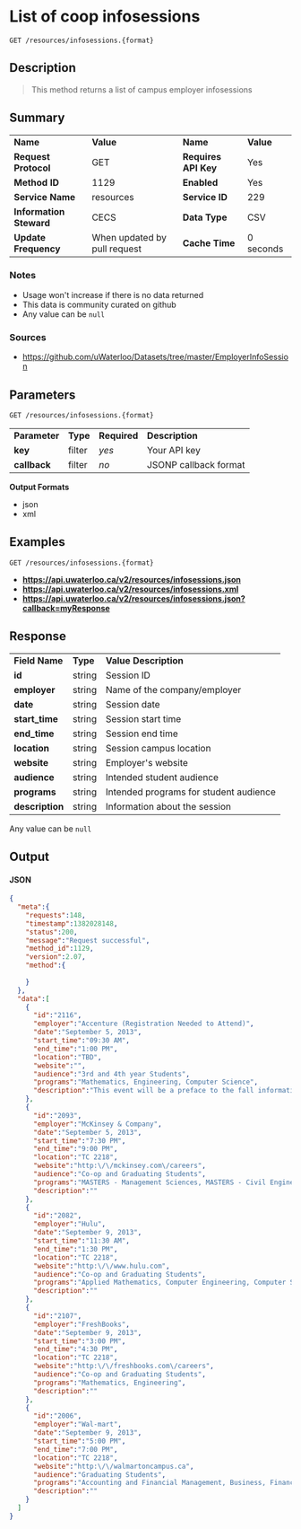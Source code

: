 # List of coop infosessions

```
GET /resources/infosessions.{format}
```

## Description

> This method returns a list of campus employer infosessions

## Summary

<table>
  <tr>
    <td><b>Name</b></td>
    <td><b>Value</b></td>
    <td><b><b>Name</b></b></td>
    <td><b>Value</b></td>
  </tr>
  <tr>
    <td><b>Request Protocol</b></td>
    <td>GET</td>
    <td><b>Requires API Key</b></td>
    <td>Yes</td>
  </tr>
  <tr>
    <td><b>Method ID</b></td>
    <td>1129</td>
    <td><b>Enabled</b></td>
    <td>Yes</td>
  </tr>
  <tr>
    <td><b>Service Name</b></td>
    <td>resources</td>
    <td><b>Service ID</b></td>
    <td>229</td>
  </tr>
  <tr>
    <td><b>Information Steward</b></td>
    <td>CECS</td>
    <td><b>Data Type</b></td>
    <td>CSV</td>
  </tr>
  <tr>
    <td><b>Update Frequency</b></td>
    <td>When updated by pull request</td>
    <td><b>Cache Time</b></td>
    <td>0 seconds</td>
  </tr>
</table>


### Notes

- Usage won't increase if there is no data returned
- This data is community curated on github
- Any value can be `null`


### Sources

- https://github.com/uWaterloo/Datasets/tree/master/EmployerInfoSession


## Parameters

```
GET /resources/infosessions.{format}
```

<table>
  <tr>
    <td><b>Parameter</b></td>
    <td><b>Type</b></td>
    <td><b><b>Required</b></b></td>
    <td><b>Description</b></td>
  </tr>
  <tr>
    <td><b>key</b></td>
    <td>filter</td>
    <td><i>yes</i></td>
    <td>Your API key</td>
  </tr>
  <tr>
    <td><b>callback</b></td>
    <td>filter</td>
    <td><i>no</i></td>
    <td>JSONP callback format</td>
  </tr>
</table>

**Output Formats**

- json
- xml


## Examples

```
GET /resources/infosessions.{format}
```

- **https://api.uwaterloo.ca/v2/resources/infosessions.json**
- **https://api.uwaterloo.ca/v2/resources/infosessions.xml**
- **https://api.uwaterloo.ca/v2/resources/infosessions.json?callback=myResponse**


## Response

<table>
  <tr>
    <td><b>Field Name</b></td>
    <td><b>Type</b></td>
    <td><b>Value Description</b></td>
  </tr>
  <tr>
    <td><b>id</b></td>
    <td>string</td>
    <td>Session ID</td>
  </tr>
  <tr>
    <td><b>employer</b></td>
    <td>string</td>
    <td>Name of the company/employer</td>
  </tr>
  <tr>
    <td><b>date</b></td>
    <td>string</td>
    <td>Session date</td>
  </tr>
  <tr>
    <td><b>start_time</b></td>
    <td>string</td>
    <td>Session start time</td>
  </tr>
  <tr>
    <td><b>end_time</b></td>
    <td>string</td>
    <td>Session end time</td>
  </tr>
  <tr>
    <td><b>location</b></td>
    <td>string</td>
    <td>Session campus location</td>
  </tr>
  <tr>
    <td><b>website</b></td>
    <td>string</td>
    <td>Employer's website</td>
  </tr>
  <tr>
    <td><b>audience</b></td>
    <td>string</td>
    <td>Intended student audience</td>
  </tr>
  <tr>
    <td><b>programs</b></td>
    <td>string</td>
    <td>Intended programs for student audience</td>
  </tr>
  <tr>
    <td><b>description</b></td>
    <td>string</td>
    <td>Information about the session</td>
  </tr>
</table>


Any value can be `null`

## Output

#### JSON

```json
{
  "meta":{
    "requests":148,
    "timestamp":1382028148,
    "status":200,
    "message":"Request successful",
    "method_id":1129,
    "version":2.07,
    "method":{
      
    }
  },
  "data":[
    {
      "id":"2116",
      "employer":"Accenture (Registration Needed to Attend)",
      "date":"September 5, 2013",
      "start_time":"09:30 AM",
      "end_time":"1:00 PM",
      "location":"TBD",
      "website":"",
      "audience":"3rd and 4th year Students",
      "programs":"Mathematics, Engineering, Computer Science",
      "description":"This event will be a preface to the fall information session.  We are offering you an opportunity to connect one-on-one with a Technology Consulting Analyst and the Executive Sponsor of the campus recruitment program.  You are welcome to ask questions pertaining to careers at Accenture, the day in the life of a Consulting Analyst, how to best prepare for a career with us, and any other questions you may have. Please register for a 15 minute session by contacting Andrew Davidson at abdavidson@uwaterloo.ca."
    },
    {
      "id":"2093",
      "employer":"McKinsey & Company",
      "date":"September 5, 2013",
      "start_time":"7:30 PM",
      "end_time":"9:00 PM",
      "location":"TC 2218",
      "website":"http:\/\/mckinsey.com\/careers",
      "audience":"Co-op and Graduating Students",
      "programs":"MASTERS - Management Sciences, MASTERS - Civil Engineering, Info Tech , Engineering, Business",
      "description":""
    },
    {
      "id":"2082",
      "employer":"Hulu",
      "date":"September 9, 2013",
      "start_time":"11:30 AM",
      "end_time":"1:30 PM",
      "location":"TC 2218",
      "website":"http:\/\/www.hulu.com",
      "audience":"Co-op and Graduating Students",
      "programs":"Applied Mathematics, Computer Engineering, Computer Science, Software Engineering, Systems Design Engineering",
      "description":""
    },
    {
      "id":"2107",
      "employer":"FreshBooks",
      "date":"September 9, 2013",
      "start_time":"3:00 PM",
      "end_time":"4:30 PM",
      "location":"TC 2218",
      "website":"http:\/\/freshbooks.com\/careers",
      "audience":"Co-op and Graduating Students",
      "programs":"Mathematics, Engineering",
      "description":""
    },
    {
      "id":"2006",
      "employer":"Wal-mart",
      "date":"September 9, 2013",
      "start_time":"5:00 PM",
      "end_time":"7:00 PM",
      "location":"TC 2218",
      "website":"http:\/\/walmartoncampus.ca",
      "audience":"Graduating Students",
      "programs":"Accounting and Financial Management, Business, Financial Management",
      "description":""
    }
  ]
}
```


